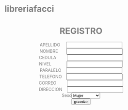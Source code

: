 libreriafacci
=============
<html>
<head><title>REGISTRO</title></head>
<body background ="registrate.jpg" text="grey">
<div><center><h1>REGISTRO</h1></center></div>
<div><center>APELLIDO &nbsp&nbsp&nbsp&nbsp<input type="text" id="apellido" ></center></div>
<div><center>NOMBRE &nbsp&nbsp&nbsp&nbsp&nbsp&nbsp<input type="text" id="nombre" ></center></div>
<div><center>CEDULA &nbsp&nbsp&nbsp&nbsp&nbsp&nbsp&nbsp&nbsp<input type="text" id="cedula" ></center></div>
<div><center>NIVEL &nbsp&nbsp&nbsp&nbsp&nbsp&nbsp&nbsp&nbsp&nbsp&nbsp&nbsp&nbsp<input type="text" id="nivel" ></center></div>
<div><center>PARALELO&nbsp&nbsp&nbsp&nbsp<input type="text" id="paralelo" ></center></div>
<div><center>TELEFONO&nbsp&nbsp&nbsp&nbsp<input type="text" id="telefono" ></center></div>
<div><center>CORREO &nbsp&nbsp&nbsp&nbsp&nbsp&nbsp&nbsp&nbsp<input type="text" id="correo" ></center></div>
<div><center>DIRECCION&nbsp&nbsp&nbsp&nbsp<input type="text" id="direccion" ></center></div>

<center>Sexo<SELECT NAME="sexo"> <OPTION VALUE=1> Mujer <OPTION VALUE=2> Hombre <OPTION VALUE=3> no solo paja</SELECT></center>
	<div><center><a href="file:///C:/Users/Ariel%20Alvarez/Desktop/dever/pag1.html">
	<input type="button" value="guardar" onclick="guardar" ></div></center>


</body>
</html>
